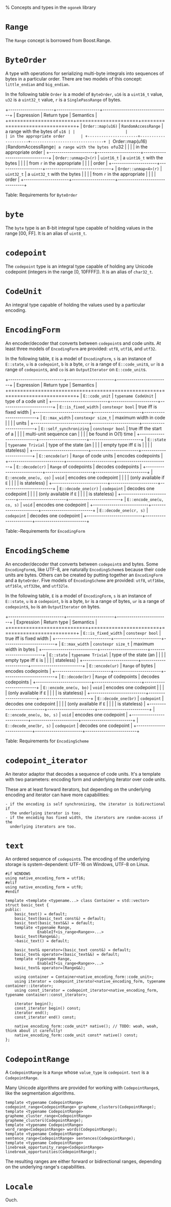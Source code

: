% Concepts and types in the `ogonek` library

# `Range`

The `Range` concept is borrowed from Boost.Range.

# `ByteOrder`

A type with operations for serializing multi-byte integrals into sequences of
bytes in a particular order. There are two models of this concept:
`little_endian` and `big_endian`.

In the following table `Order` is a model of `ByteOrder`, `u16` is a `uint16_t`
value, `u32` is a `uint32_t` value, `r` is a `SinglePassRange` of bytes.

+----------------------+---------------------+--------------------------------+
| Expression           | Return type         | Semantics                      |
+======================+=====================+================================+
| `Order::map(u16)`    | `RandomAccessRange` | a range with the bytes of `u16 |
|                      |                     | in the appropriate order       |
+----------------------+---------------------+--------------------------------+
| `Order::map(u16)`    | `RandomAccessRange` | a range with the bytes of `u32 |
|                      |                     | in the appropriate order       |
+----------------------+---------------------+--------------------------------+
| `Order::unmap<2>(r)` | `uint16_t`          | a `uint16_t` with the bytes    |
|                      |                     | from `r` in the appropriate    |
|                      |                     | order                          |
+----------------------+---------------------+--------------------------------+
| `Order::unmap<4>(r)` | `uint32_t`          | a `uint32_t` with the bytes    |
|                      |                     | from `r` in the appropriate    |
|                      |                     | order                          |
+----------------------+---------------------+--------------------------------+

Table: Requirements for `ByteOrder`

# `byte`

The `byte` type is an 8-bit integral type capable of holding values in the range
[00, FF]. It is an alias of `uint8_t`.

# `codepoint`

The `codepoint` type is an integral type capable of holding any Unicode
codepoint (integers in the range [0, 10FFFF]). It is an alias of `char32_t`.

# `CodeUnit`

An integral type capable of holding the values used by a particular encoding.

# `EncodingForm`

An encoder/decoder that converts between `codepoint`s and code units. At least
three models of `EncodingForm` are provided: `utf8`, `utf16`, and `utf32`.

In the following table, `E` is a model of `EncodingForm`, `s` is an instance of
`E::state`, `u` is a `codepoint`, `b` is a byte, `cr` is a range of
`E::code_unit`s, `ur` is a range of `codepoint`s, and `co` is an
`OutputIterator` on `E::code_unit`s.

+---------------------------+-----------------------+-------------------------+
| Expression                | Return type           | Semantics               |
+===========================+=======================+=========================+
| `E::code_unit`            | `typename CodeUnit`   | type of a code unit     |
+---------------------------+-----------------------+-------------------------+
| `E::is_fixed_width`       | `constexpr bool`      | true iff is fixed width |
+---------------------------+-----------------------+-------------------------+
| `E::max_width`            | `constexpr size_t`    | maximum width in code   |
|                           |                       | units                   |
+---------------------------+-----------------------+-------------------------+
| `E::self_synchronizing`   | `constexpr bool`      | true iff the start of a |
|                           |                       | multi-unit sequence can |
|                           |                       | be found in O(1) time   |
+---------------------------+-----------------------+-------------------------+
| `E::state`                | `typename Trivial`    | type of the state (an   |
|                           |                       | empty type iff `E` is   |
|                           |                       | stateless)              |
+---------------------------+-----------------------+-------------------------+
| `E::encode(ur)`           | `Range` of code units | encodes codepoints      |
+---------------------------+-----------------------+-------------------------+
| `E::decode(cr)`           | `Range` of codepoints | decodes codepoints      |
+---------------------------+-----------------------+-------------------------+
| `E::encode_one(u, co)`    | `void`                | encodes one codepoint   |
|                           |                       | (only available if `E`  |
|                           |                       | is stateless)           |
+---------------------------+-----------------------+-------------------------+
| `E::decode_one(cr)`       | `codepoint`           | decodes one codepoint   |
|                           |                       | (only available if `E`  |
|                           |                       | is stateless)           |
+---------------------------+-----------------------+-------------------------+
| `E::encode_one(u, co, s)` | `void`                | encodes one codepoint   |
+---------------------------+-----------------------+-------------------------+
| `E::decode_one(cr, s)`    | `codepoint`           | decodes one codepoint   |
+---------------------------+-----------------------+-------------------------+

Table:-Requirements for `EncodingForm`

# `EncodingScheme`

An encoder/decoder that converts between `codepoint`s and bytes. Some
`EncodingForm`s, like UTF-8, are naturally `EncodingScheme`s because their code
units are bytes. Others can be created by putting together an `EncodingForm` and
a `ByteOrder`. Five models of `EncodingScheme` are provided: `utf8`, `utf16be`,
`utf16le`, `utf32be`, and `utf32le`.

In the following table, `E` is a model of `EncodingForm`, `s` is an instance of
`E::state`, `u` is a `codepoint`, `b` is a byte, `br` is a range of bytes, `ur`
is a range of `codepoint`s, `bo` is an `OutputIterator` on bytes.

+---------------------------+-----------------------+-------------------------+
| Expression                | Return type           | Semantics               |
+===========================+=======================+=========================+
| `E::is_fixed_width`       | `constexpr bool`      | true iff is fixed width |
+---------------------------+-----------------------+-------------------------+
| `E::max_width`            | `constexpr size_t`    | maximum width in bytes  |
+---------------------------+-----------------------+-------------------------+
| `E::state`                | `typename Trivial`    | type of the state (an   |
|                           |                       | empty type iff `E` is   |
|                           |                       | stateless)              |
+---------------------------+-----------------------+-------------------------+
| `E::encode(ur)`           | `Range` of bytes      | encodes codepoints      |
+---------------------------+-----------------------+-------------------------+
| `E::decode(br)`           | `Range` of codepoints | decodes codepoints      |
+---------------------------+-----------------------+-------------------------+
| `E::encode_one(u, bo)`    | `void`                | encodes one codepoint   |
|                           |                       | (only available if `E`  |
|                           |                       | is stateless)           |
+---------------------------+-----------------------+-------------------------+
| `E::decode_one(br)`       | `codepoint`           | decodes one codepoint   |
|                           |                       | (only available if `E`  |
|                           |                       | is stateless)           |
+---------------------------+-----------------------+-------------------------+
| `E::encode_one(u, bo, s)` | `void`                | encodes one codepoint   |
+---------------------------+-----------------------+-------------------------+
| `E::decode_one(br, s)`    | `codepoint`           | decodes one codepoint   |
+---------------------------+-----------------------+-------------------------+

Table: Requirements for `EncodingScheme`

# `codepoint_iterator`

An iterator adaptor that decodes a sequence of code units. It's a template with
two parameters: encoding form and underlying iterator over code units.

These are at least forward iterators, but depending on the underlying encoding
and iterator can have more capabilities:

    - if the encoding is self synchronizing, the iterator is bidirectional if
      the underlying iterator is too;
    - if the encoding has fixed width, the iterators are random-access if the
      underlying iterators are too.

# `text`

An ordered sequence of `codepoint`s. The encoding of the underlying storage is
system-dependent: UTF-16 on Windows, UTF-8 on Linux.

    #if WINDOWS
    using native_encoding_form = utf16;
    #elif
    using native_encoding_form = utf8;
    #endif

    template <template <typename...> class Container = std::vector>
    struct basic_text {
    public:
        basic_text() = default;
        basic_text(basic_text const&) = default;
        basic_text(basic_text&&) = default;
        template <typename Range,
                  EnableIf<is_range<Range>>...>
        basic_text(Range&&);
        ~basic_text() = default;

        basic_text& operator=(basic_text const&) = default;
        basic_text& operator=(basic_text&&) = default;
        template <typename Range,
                  EnableIf<is_range<Range>>...>
        basic_text& operator=(Range&&);

        using container = Container<native_encoding_form::code_unit>;
        using iterator = codepoint_iterator<native_encoding_form, typename container::iterator>;
        using const_iterator = codepoint_iterator<native_encoding_form, typename container::const_iterator>;

        iterator begin();
        const_iterator begin() const;
        iterator end();
        const_iterator end() const;

        native_encoding_form::code_unit* native(); // TODO: woah, woah, think about it carefully!
        native_encoding_form::code_unit const* native() const;
    };

# `CodepointRange`

A `CodepointRange` is a `Range` whose `value_type` is `codepoint`. `text` is a
`CodepointRange`.

Many Unicode algorithms are provided for working with `CodepointRange`s, like
the segmentation algorithms.

    template <typename CodepointRange>
    codepoint_range<CodepointRange> grapheme_clusters(CodepointRange);
    template <typename CodepointRange>
    grapheme_cluster_range<CodepointRange> grapheme_clusters(CodepointRange);
    template <typename CodepointRange>
    word_range<CodepointRange> words(CodepointRange);
    template <typename CodepointRange>
    sentence_range<CodepointRange> sentences(CodepointRange);
    template <typename CodepointRange>
    linebreak_opportunity_range<CodepointRange> linebreak_opportunities(CodepointRange);

The resulting ranges are either forward or bidirectional ranges, depending on
the underlying range's capabilities.

# `Locale`

Ouch.

